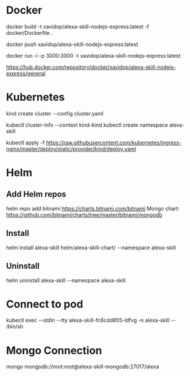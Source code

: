 # Docker

docker build -t xavidop/alexa-skill-nodejs-express:latest -f docker/Dockerfile .

docker push xavidop/alexa-skill-nodejs-express:latest

docker run -i -p 3000:3000 -t xavidop/alexa-skill-nodejs-express:latest

https://hub.docker.com/repository/docker/xavidop/alexa-skill-nodejs-express/general


# Kubernetes

kind create cluster --config cluster.yaml

kubectl cluster-info --context kind-kind
kubectl create namespace alexa-skill

kubectl apply -f https://raw.githubusercontent.com/kubernetes/ingress-nginx/master/deploy/static/provider/kind/deploy.yaml

# Helm

## Add Helm repos
helm repo add bitnami https://charts.bitnami.com/bitnami
Mongo chart: https://github.com/bitnami/charts/tree/master/bitnami/mongodb

## Install
helm install alexa-skill helm/alexa-skill-chart/ --namespace alexa-skill

## Uninstall
helm uninstall alexa-skill --namespace alexa-skill

# Connect to pod

kubectl exec --stdin --tty alexa-skill-fc6cdd855-ldfvg -n alexa-skill -- /bin/sh

# Mongo Connection

mongo mongodb://root:root@alexa-skill-mongodb:27017/alexa
